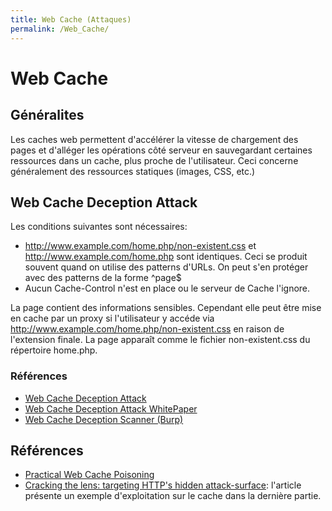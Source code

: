 ```yaml
---
title: Web Cache (Attaques)
permalink: /Web_Cache/
---
```


# Web Cache

## Généralites

Les caches web permettent d'accélérer la vitesse de chargement des pages et d'alléger les opérations côté serveur en sauvegardant certaines ressources dans un cache, plus proche de l'utilisateur. Ceci concerne généralement des ressources statiques (images, CSS, etc.)

## Web Cache Deception Attack

Les conditions suivantes sont nécessaires:
- http://www.example.com/home.php/non-existent.css et http://www.example.com/home.php sont identiques. Ceci se produit souvent quand on utilise des patterns d'URLs. On peut s'en protéger avec des patterns de la forme ^page$
- Aucun Cache-Control n'est en place ou le serveur de Cache l'ignore.

La page contient des informations sensibles. Cependant elle peut être mise en cache par un proxy si l'utilisateur y accéde via http://www.example.com/home.php/non-existent.css en raison de l'extension finale. La page apparaît comme le fichier non-existent.css du répertoire home.php.


### Références

- [Web Cache Deception Attack](https://omergil.blogspot.fr/2017/02/web-cache-deception-attack.html)
- [Web Cache Deception Attack WhitePaper](https://www.blackhat.com/docs/us-17/wednesday/us-17-Gil-Web-Cache-Deception-Attack-wp.pdf)
- [Web Cache Deception Scanner (Burp)](https://portswigger.net/bappstore/7c1ca94a61474d9e897d307c858d52f0)

## Références
- [Practical Web Cache Poisoning](https://portswigger.net/blog/practical-web-cache-poisoning)
- [Cracking the lens: targeting HTTP's hidden attack-surface](https://portswigger.net/blog/cracking-the-lens-targeting-https-hidden-attack-surface): l'article présente un exemple d'exploitation sur le cache dans la dernière partie.
